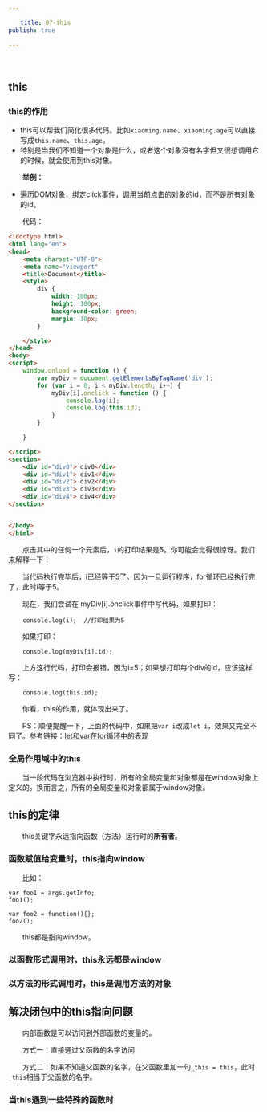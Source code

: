 ```yaml
---

　　title: 07-this
publish: true

---
```


　　<ArticleTopAd></ArticleTopAd>

## this

### this的作用

- this可以帮我们简化很多代码。比如`xiaoming.name`、`xiaoming.age`可以直接写成`this.name`、`this.age`。
- 特别是当我们不知道一个对象是什么，或者这个对象没有名字但又很想调用它的时候，就会使用到this对象。

　　**举例：**

- 遍历DOM对象，绑定click事件，调用当前点击的对象的id，而不是所有对象的id。

　　代码：

```html
<!doctype html>
<html lang="en">
<head>
    <meta charset="UTF-8">
    <meta name="viewport"
    <title>Document</title>
    <style>
        div {
            width: 100px;
            height: 100px;
            background-color: green;
            margin: 10px;
        }

    </style>
</head>
<body>
<script>
    window.onload = function () {
        var myDiv = document.getElementsByTagName('div');
        for (var i = 0; i < myDiv.length; i++) {
            myDiv[i].onclick = function () {
                console.log(i);
                console.log(this.id);
            }
        }

    }

</script>
<section>
    <div id="div0"> div0</div>
    <div id="div1"> div1</div>
    <div id="div2"> div2</div>
    <div id="div3"> div3</div>
    <div id="div4"> div4</div>
</section>


</body>
</html>

```

　　点击其中的任何一个元素后，`i`的打印结果是5。你可能会觉得很惊讶。我们来解释一下：

　　当代码执行完毕后，i已经等于5了。因为一旦运行程序，for循环已经执行完了，此时i等于5。

　　现在，我们尝试在 myDiv[i].onclick事件中写代码，如果打印：

```
	console.log(i);  //打印结果为5
```

　　如果打印：

```
	console.log(myDiv[i].id);
```

　　上方这行代码，打印会报错，因为i=5；如果想打印每个div的id，应该这样写：

```
	console.log(this.id);
```

　　你看，this的作用，就体现出来了。

　　PS：顺便提醒一下，上面的代码中，如果把`var i`改成`let i`，效果又完全不同了。参考链接：[let和var在for循环中的表现](http://blog.csdn.net/stopllL/article/details/64130664)

### 全局作用域中的this

　　当一段代码在浏览器中执行时，所有的全局变量和对象都是在window对象上定义的。换而言之，所有的全局变量和对象都属于window对象。

## this的定律

　　this关键字永远指向函数（方法）运行时的**所有者**。

### 函数赋值给变量时，this指向window

　　比如：

```
var foo1 = args.getInfo;
foo1();

var foo2 = function(){};
foo2();
```

　　this都是指向window。

### 以函数形式调用时，this永远都是window

### 以方法的形式调用时，this是调用方法的对象

## 解决闭包中的this指向问题

　　内部函数是可以访问到外部函数的变量的。

　　方式一：直接通过父函数的名字访问

　　方式二：如果不知道父函数的名字，在父函数里加一句`_this = this`，此时`_this`相当于父函数的名字。

### 当this遇到一些特殊的函数时
